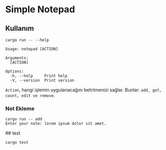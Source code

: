 # Simple Notepad

## Kullanım

```shell
cargo run -- --help

Usage: notepad [ACTION]

Arguments:
  [ACTION]  

Options:
  -h, --help     Print help
  -V, --version  Print version
```

`Action`, hangi işlemin uygulanacağını belirtmenizi sağlar. Bunlar: `add, get, count, edit ve remove`.

### Not Ekleme

```
cargo run -- add
Enter your note: lorem ipsum dolor sit amet.
```

## test
```shell
cargo test
```